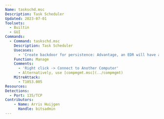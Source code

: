 ```yaml
---
Name: taskschd.msc
Description: Task Scheduler
Updated: 2023-07-01
Toolsets:
  - Builtin
  - GUI
Commands:
  - Command: taskschd.msc
    Description: Task Scheduler
    Usecases:
      - 'Create backdoor for persistence: Advantage, an EDR will have a hard time to connect the persistence to the implant/backdoor that is running the SOCKS server'
    Function: Manage
    Comments:
      - 'Right click -> Connect to Another Computer'
      - Alternatively, use [compmgmt.msc](../compmgmt)
    MitreAttack:
      - T1053.005
Resources:
Detections:
  - Port: 135/TCP
Contributors:
    - Name: Arris Huijgen
      Handle: bitsadmin
---
```

